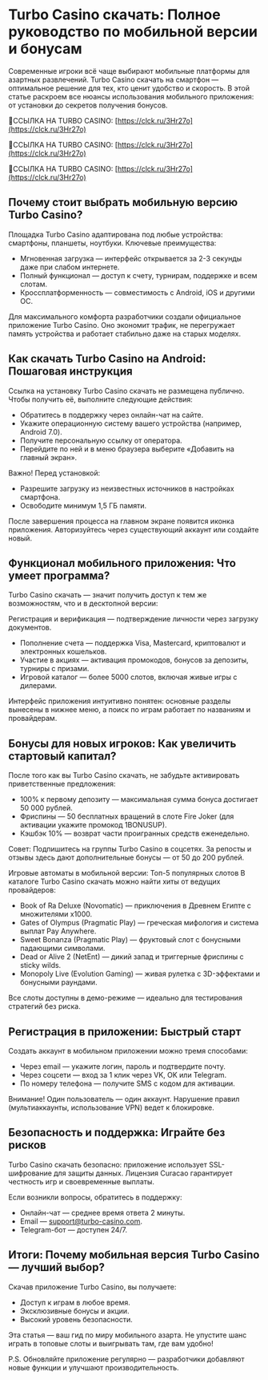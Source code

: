 # Turbo Casino скачать: Полное руководство по мобильной версии и бонусам

Современные игроки всё чаще выбирают мобильные платформы для азартных развлечений. Turbo Casino скачать на смартфон — оптимальное решение для тех, кто ценит удобство и скорость. В этой статье раскроем все нюансы использования мобильного приложения: от установки до секретов получения бонусов.

🔗ССЫЛКА НА TURBO CASINO: [https://clck.ru/3Hr27o](https://clck.ru/3Hr27o)

🔗ССЫЛКА НА TURBO CASINO: [https://clck.ru/3Hr27o](https://clck.ru/3Hr27o)

🔗ССЫЛКА НА TURBO CASINO: [https://clck.ru/3Hr27o](https://clck.ru/3Hr27o)

## Почему стоит выбрать мобильную версию Turbo Casino?

Площадка Turbo Casino адаптирована под любые устройства: смартфоны, планшеты, ноутбуки. Ключевые преимущества:

- Мгновенная загрузка — интерфейс открывается за 2-3 секунды даже при слабом интернете.
- Полный функционал — доступ к счету, турнирам, поддержке и всем слотам.
- Кроссплатформенность — совместимость с Android, iOS и другими ОС.

Для максимального комфорта разработчики создали официальное приложение Turbo Casino. Оно экономит трафик, не перегружает память устройства и работает стабильно даже на старых моделях.

## Как скачать Turbo Casino на Android: Пошаговая инструкция

Ссылка на установку Turbo Casino скачать не размещена публично. Чтобы получить её, выполните следующие действия:

- Обратитесь в поддержку через онлайн-чат на сайте.
- Укажите операционную систему вашего устройства (например, Android 7.0).
- Получите персональную ссылку от оператора.
- Перейдите по ней и в меню браузера выберите «Добавить на главный экран».

Важно! Перед установкой:

- Разрешите загрузку из неизвестных источников в настройках смартфона.
- Освободите минимум 1,5 ГБ памяти.

После завершения процесса на главном экране появится иконка приложения. Авторизуйтесь через существующий аккаунт или создайте новый.

## Функционал мобильного приложения: Что умеет программа?

Turbo Casino скачать — значит получить доступ к тем же возможностям, что и в десктопной версии:

Регистрация и верификация — подтверждение личности через загрузку документов.

- Пополнение счета — поддержка Visa, Mastercard, криптовалют и электронных кошельков.
- Участие в акциях — активация промокодов, бонусов за депозиты, турниры с призами.
- Игровой каталог — более 5000 слотов, включая живые игры с дилерами.

Интерфейс приложения интуитивно понятен: основные разделы вынесены в нижнее меню, а поиск по играм работает по названиям и провайдерам.

## Бонусы для новых игроков: Как увеличить стартовый капитал?

После того как вы Turbo Casino скачать, не забудьте активировать приветственные предложения:

- 100% к первому депозиту — максимальная сумма бонуса достигает 50 000 рублей.
- Фриспины — 50 бесплатных вращений в слоте Fire Joker (для активации укажите промокод 1BONUSUP).
- Кэшбэк 10% — возврат части проигранных средств еженедельно.

Совет: Подпишитесь на группы Turbo Casino в соцсетях. За репосты и отзывы здесь дают дополнительные бонусы — от 50 до 200 рублей.

Игровые автоматы в мобильной версии: Топ-5 популярных слотов
В каталоге Turbo Casino скачать можно найти хиты от ведущих провайдеров:

- Book of Ra Deluxe (Novomatic) — приключения в Древнем Египте с множителями х1000.
- Gates of Olympus (Pragmatic Play) — греческая мифология и система выплат Pay Anywhere.
- Sweet Bonanza (Pragmatic Play) — фруктовый слот с бонусными падающими символами.
- Dead or Alive 2 (NetEnt) — дикий запад и триггерные фриспины с sticky wilds.
- Monopoly Live (Evolution Gaming) — живая рулетка с 3D-эффектами и бонусными раундами.

Все слоты доступны в демо-режиме — идеально для тестирования стратегий без риска.

## Регистрация в приложении: Быстрый старт

Создать аккаунт в мобильном приложении можно тремя способами:

- Через email — укажите логин, пароль и подтвердите почту.
- Через соцсети — вход за 1 клик через VK, OK или Telegram.
- По номеру телефона — получите SMS с кодом для активации.

Внимание! Один пользователь — один аккаунт. Нарушение правил (мультиаккаунты, использование VPN) ведет к блокировке.

## Безопасность и поддержка: Играйте без рисков

Turbo Casino скачать безопасно: приложение использует SSL-шифрование для защиты данных. Лицензия Curacao гарантирует честность игр и своевременные выплаты.

Если возникли вопросы, обратитесь в поддержку:

- Онлайн-чат — среднее время ответа 2 минуты.
- Email — support@turbo-casino.com.
- Telegram-бот — доступен 24/7.

## Итоги: Почему мобильная версия Turbo Casino — лучший выбор?

Скачав приложение Turbo Casino, вы получаете:

- Доступ к играм в любое время.
- Эксклюзивные бонусы и акции.
- Высокий уровень безопасности.

Эта статья — ваш гид по миру мобильного азарта. Не упустите шанс играть в топовые слоты и выигрывать там, где вам удобно!

P.S. Обновляйте приложение регулярно — разработчики добавляют новые функции и улучшают производительность.
